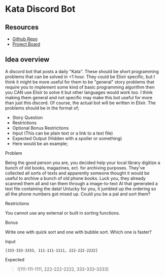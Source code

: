 # Kata Discord Bot

## Resources

- [Github Repo]()
- [Project Board](https://github.com/orgs/elixirlearners/projects/1)

## Idea overview

A discord bot that posts a daily "Kata". These should be short programming problems
that can be solved in <1 hour. They could be Elixir specific, but I think it might
be more useful for them to be "general" story problems that require you to implement
some kind of basic programming algorithm then you CAN use Elixir to solve it but other
languages would work too. I think making them general and not specific may make this
bot useful for more than just this discord. Of course, the actual bot will be written
in Elixir. The problems should be in the format of;

- Story Question
- Restrictions
- Optional Bonus Restrictions
- Input (This can be plain text or a link to a text file)
- Expected Output (Hidden with a spoiler or something)
- Here would be an example;

Problem

Being the good person you are, you decided help your local library digitize a bunch
of old books, magazines, ect. for archiving purposes. They've collected all sorts of
texts and apparently someone thought it would be useful to archive a bunch of old
phone books. Luck you, they already scanned them all and ran them through a
image-to-text AI that generated a text file containing the data! Unlucky for
you, it jumbled up the ordering so all the phone numbers got mixed up. Could
you be a pal and sort them?

Restrictions

You cannot use any external or built in sorting functions.

Bonus

Write one with quick sort and one with bubble sort. Which one is faster?

Input

`[333-333-3333, 111-111-1111, 222-222-2222]`

Expected

>![111-111-1111, 222-222-2222, 333-333-3333]